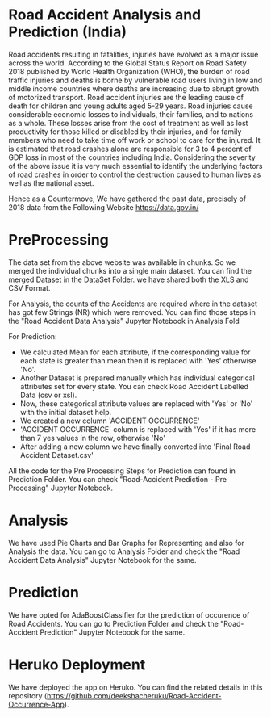 # Road Accident Analysis and Prediction (India)

Road accidents resulting in fatalities, injuries have evolved as a major issue across the world. According to the Global Status Report on Road Safety 2018 published by World Health Organization (WHO), the burden of road traffic injuries and deaths is borne by vulnerable road users living in low and middle income countries where deaths are increasing due to abrupt growth of motorized transport. Road accident injuries are the leading cause of death for children and young adults aged 5-29 years. Road injuries cause considerable economic losses to individuals, their families, and to nations as a whole. These losses arise from the cost of treatment as well as lost productivity for those killed or disabled by their injuries, and for family members who need to take time off work or school to care for the injured. It is estimated that road crashes alone are responsible for 3 to 4 percent of GDP loss in most of the countries including India. Considering the severity of the above issue it is very much essential to identify the underlying factors of road crashes in order to control the destruction caused to human lives as well as the national asset.  

Hence as a Countermove, We have gathered the past data, precisely of 2018 data from the Following Website https://data.gov.in/

# PreProcessing

The data set from the above website was available in chunks. So we merged the individual chunks into a single main dataset. You can find the merged Dataset in the DataSet Folder. we have shared both the XLS and CSV Format.

For Analysis, the counts of the Accidents are required where in the dataset has got few Strings (NR) which were removed. You can find those steps in the "Road Accident Data Analysis" Jupyter Notebook in Analysis Fold

For Prediction: 
  - We calculated Mean for each attribute, if the corresponding value for each state is greater than mean then it is replaced with 'Yes' otherwise 'No'.
  - Another Dataset is prepared manually which has individual categorical attributes set for every state. You can check Road Accident Labelled Data (csv or xsl).
  - Now, these categorical attribute values are replaced with 'Yes' or 'No' with the initial dataset help.
  - We created a new column 'ACCIDENT OCCURRENCE'
  - 'ACCIDENT OCCURRENCE' column is replaced with 'Yes' if it has more than 7 yes values in the row, otherwise 'No'
  - After adding a new column we have finally converted into 'Final Road Accident Dataset.csv'   

All the code for the Pre Processing Steps for Prediction can found in Prediction Folder. You can check "Road-Accident Prediction - Pre Processing" Jupyter Notebook.

# Analysis

We have used Pie Charts and Bar Graphs for Representing and also for Analysis the data. You can go to Analysis Folder and check the "Road Accident Data Analysis" Jupyter Notebook for the same.

# Prediction
We have opted for AdaBoostClassifier for the prediction of occurence of Road Accidents. You can go to Prediction Folder and check the "Road-Accident Prediction" Jupyter Notebook for the same.

# Heruko Deployment
We have deployed the app on Heruko. You can find the related details in this repository (https://github.com/deekshacheruku/Road-Accident-Occurrence-App).
